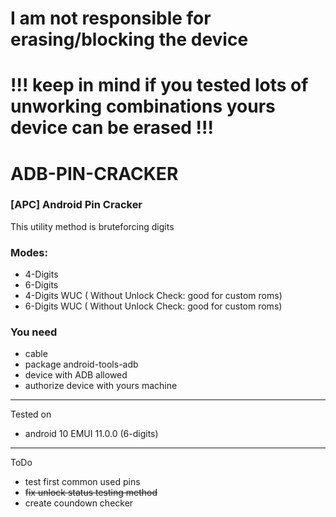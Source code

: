 # I am not responsible for erasing/blocking the device
# !!! keep in mind if you tested lots of unworking combinations yours device can be erased !!!

# ADB-PIN-CRACKER
### [APC] Android Pin Cracker
  
This utility method is bruteforcing digits  

### Modes:  
  - 4-Digits  
  - 6-Digits  
  - 4-Digits WUC  ( Without Unlock Check: good for custom roms)
  - 6-Digits WUC  ( Without Unlock Check: good for custom roms)
  
### You need  
 - cable
 - package android-tools-adb 
 - device with ADB allowed  
 - authorize device with yours machine  

---
Tested on
  - android 10 EMUI 11.0.0 (6-digits)  


---
ToDo
  - test first common used pins  
  - ~~fix unlock status testing method~~  
  - create coundown checker  
